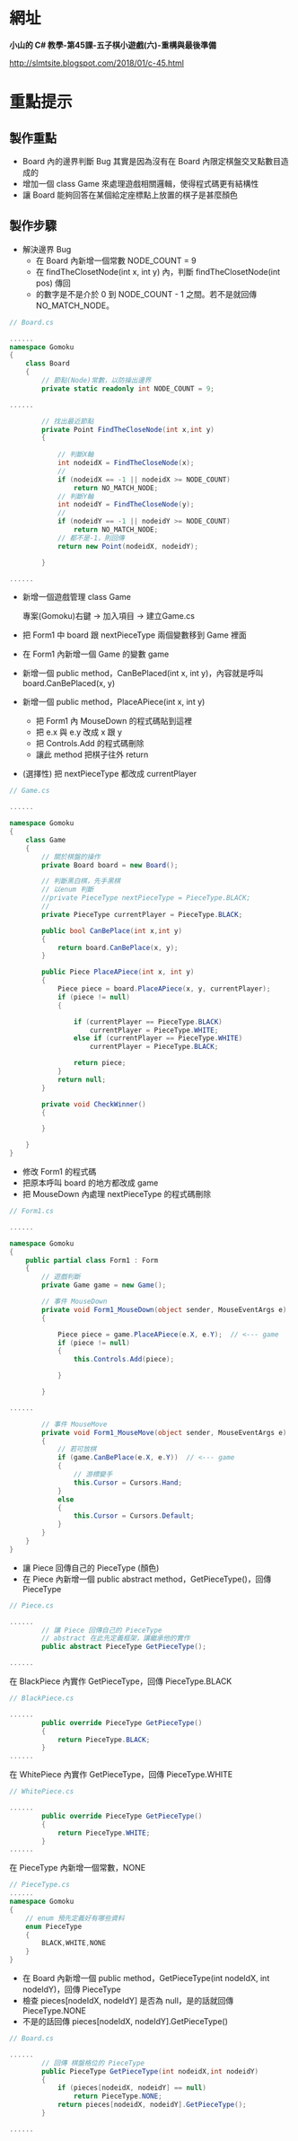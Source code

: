 # 網址

**小山的 C# 教學-第45課-五子棋小遊戲(六)-重構與最後準備**

http://slmtsite.blogspot.com/2018/01/c-45.html

# 重點提示

## 製作重點

* Board 內的邊界判斷 Bug 其實是因為沒有在 Board 內限定棋盤交叉點數目造成的
* 增加一個 class Game 來處理遊戲相關邏輯，使得程式碼更有結構性
* 讓 Board 能夠回答在某個給定座標點上放置的棋子是甚麼顏色

## 製作步驟

* 解決邊界 Bug
    * 在 Board 內新增一個常數 NODE_COUNT = 9
    * 在 findTheClosetNode(int x, int y) 內，判斷 findTheClosetNode(int pos) 傳回   
    * 的數字是不是介於 0 到 NODE_COUNT - 1 之間。若不是就回傳 NO_MATCH_NODE。

```C#
// Board.cs

......
namespace Gomoku
{
    class Board
    {
        // 節點(Node)常數，以防操出邊界
        private static readonly int NODE_COUNT = 9;

......

        // 找出最近節點
        private Point FindTheCloseNode(int x,int y)
        {
            
            // 判斷X軸
            int nodeidX = FindTheCloseNode(x);
            //
            if (nodeidX == -1 || nodeidX >= NODE_COUNT)
                return NO_MATCH_NODE;
            // 判斷Y軸
            int nodeidY = FindTheCloseNode(y);
            //
            if (nodeidY == -1 || nodeidY >= NODE_COUNT)
                return NO_MATCH_NODE;
            // 都不是-1，則回傳
            return new Point(nodeidX, nodeidY);

        }

......


```


* 新增一個遊戲管理 class Game

    專案(Gomoku)右鍵 -> 加入項目 -> 建立Game.cs

* 把 Form1 中 board 跟 nextPieceType 兩個變數移到 Game 裡面
* 在 Form1 內新增一個 Game 的變數 game
* 新增一個 public method，CanBePlaced(int x, int y)，內容就是呼叫 board.CanBePlaced(x, y)
* 新增一個 public method，PlaceAPiece(int x, int y)
    * 把 Form1 內 MouseDown 的程式碼貼到這裡
    * 把 e.x 與 e.y 改成 x 跟 y
    * 把 Controls.Add 的程式碼刪除
    * 讓此 method 把棋子往外 return
* (選擇性) 把 nextPieceType 都改成 currentPlayer

```C#
// Game.cs

......

namespace Gomoku
{
    class Game
    {
        // 關於棋盤的操作
        private Board board = new Board();

        // 判斷黑白棋，先手黑棋
        // 以enum 判斷
        //private PieceType nextPieceType = PieceType.BLACK;
        // 
        private PieceType currentPlayer = PieceType.BLACK;

        public bool CanBePlace(int x,int y)
        {
            return board.CanBePlace(x, y);
        }

        public Piece PlaceAPiece(int x, int y)
        {
            Piece piece = board.PlaceAPiece(x, y, currentPlayer);
            if (piece != null)
            {

                if (currentPlayer == PieceType.BLACK)
                    currentPlayer = PieceType.WHITE;
                else if (currentPlayer == PieceType.WHITE)
                    currentPlayer = PieceType.BLACK;

                return piece;
            }
            return null;
        }

        private void CheckWinner()
        {

        }

    }
}
```

* 修改 Form1 的程式碼
* 把原本呼叫 board 的地方都改成 game
* 把 MouseDown 內處理 nextPieceType 的程式碼刪除

```C#
// Form1.cs

......

namespace Gomoku
{
    public partial class Form1 : Form
    {
        // 遊戲判斷
        private Game game = new Game();

        // 事件 MouseDown
        private void Form1_MouseDown(object sender, MouseEventArgs e)
        {

            Piece piece = game.PlaceAPiece(e.X, e.Y);  // <--- game
            if (piece != null)
            {
                this.Controls.Add(piece);

            }

        }

......

        // 事件 MouseMove
        private void Form1_MouseMove(object sender, MouseEventArgs e)
        {
            // 若可放棋
            if (game.CanBePlace(e.X, e.Y))  // <--- game
            {
                // 游標變手
                this.Cursor = Cursors.Hand;
            }
            else
            {
                this.Cursor = Cursors.Default;
            }
        }
    }
}

```


* 讓 Piece 回傳自己的 PieceType (顏色)
* 在 Piece 內新增一個 public abstract method，GetPieceType()，回傳 PieceType

```C#
// Piece.cs

......
        // 讓 Piece 回傳自己的 PieceType
        // abstract 在此先定義框架，讓繼承他的實作
        public abstract PieceType GetPieceType();

......

```

在 BlackPiece 內實作 GetPieceType，回傳 PieceType.BLACK

```C# 
// BlackPiece.cs

......
        public override PieceType GetPieceType()
        {
            return PieceType.BLACK;
        }
......
```

在 WhitePiece 內實作 GetPieceType，回傳 PieceType.WHITE

```C# 
// WhitePiece.cs

......
        public override PieceType GetPieceType()
        {
            return PieceType.WHITE;
        }
......
```

在 PieceType 內新增一個常數，NONE

```C#
// PieceType.cs
......
namespace Gomoku
{
    // enum 預先定義好有哪些資料
    enum PieceType
    {
        BLACK,WHITE,NONE
    }
}
```

* 在 Board 內新增一個 public method，GetPieceType(int nodeIdX, int nodeIdY)，回傳 PieceType
* 檢查 pieces[nodeIdX, nodeIdY] 是否為 null，是的話就回傳 PieceType.NONE
* 不是的話回傳 pieces[nodeIdX, nodeIdY].GetPieceType()

```C#
// Board.cs

......
        // 回傳 棋盤格位的 PieceType
        public PieceType GetPieceType(int nodeidX,int nodeidY)
        {
            if (pieces[nodeidX, nodeidY] == null)
                return PieceType.NONE;
            return pieces[nodeidX, nodeidY].GetPieceType(); 
        }

......
```